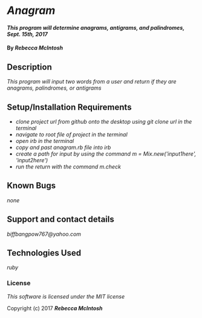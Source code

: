 # _Anagram_

#### _This program will determine anagrams, antigrams, and palindromes, Sept. 15th, 2017_

#### By _**Rebecca McIntosh**_

## Description

_This program will input two words from a user and return if they are anagrams, palindromes, or antigrams_

## Setup/Installation Requirements

* _clone project url from github onto the desktop using git clone url in the terminal_
* _navigate to root file of project in the terminal_
* _open irb in the terminal_
* _copy and past anagram.rb file into irb_
* _create a path for input by using the command m = Mix.new('input1here', 'input2here')_
* _run the return with the command m.check_

## Known Bugs

_none_

## Support and contact details

_biffbangpow767@yahoo.com_

## Technologies Used

_ruby_

### License

*This software is licensed under the MIT license*

Copyright (c) 2017 **_Rebecca McIntosh_**
